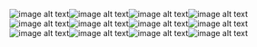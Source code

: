 ![image alt text](image_0.png)![image alt text](image_1.png)![image alt text](image_2.png)![image alt text](image_3.png)![image alt text](image_4.png)![image alt text](image_5.png)![image alt text](image_6.png)![image alt text](image_7.png)![image alt text](image_8.png)![image alt text](image_9.png)![image alt text](image_10.png)![image alt text](image_11.png)

